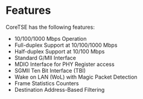 # Features

CoreTSE has the following features:

-   10/100/1000 Mbps Operation
-   Full-duplex Support at 10/100/1000 Mbps
-   Half-duplex Support at 10/100 Mbps
-   Standard G/MII Interface
-   MDIO Interface for PHY Register access
-   SGMII Ten Bit Interface \(TBI\)
-   Wake on LAN \(WoL\) with Magic Packet Detection
-   Frame Statistics Counters
-   Destination Address-Based Filtering

